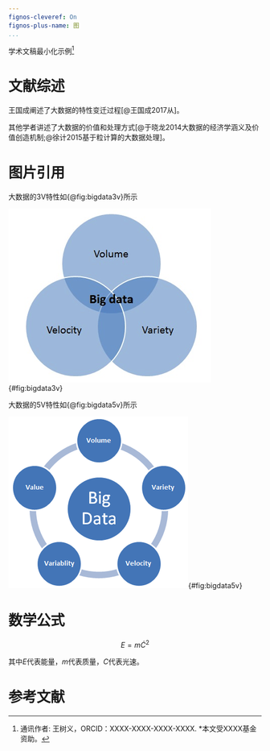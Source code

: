 ```yaml
---
fignos-cleveref: On
fignos-plus-name: 图
...
```


学术文稿最小化示例[^1]

[^1]: 通讯作者: 王树义，ORCID：XXXX-XXXX-XXXX-XXXX.
*本文受XXXX基金资助。

# 文献综述

王国成阐述了大数据的特性变迁过程[@王国成2017从]。

其他学者讲述了大数据的价值和处理方式[@于晓龙2014大数据的经济学涵义及价值创造机制;@徐计2015基于粒计算的大数据处理]。

# 图片引用

大数据的3V特性如{@fig:bigdata3v}所示

![大数据的3V特性](assets/demo-a5a137d9.png){#fig:bigdata3v}

大数据的5V特性如{@fig:bigdata5v}所示

![大数据的5V特性](assets/demo-8b0323d7.png){#fig:bigdata5v}

# 数学公式

$$E = m \dot C^2$$

其中$E$代表能量，$m$代表质量，$C$代表光速。

# 参考文献
